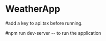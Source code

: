 # WeatherApp

#add a key to api.tsx before running.

#npm run dev-server   -- to run the application
